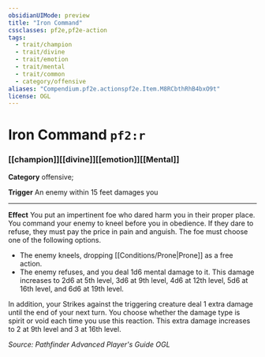 ```yaml
---
obsidianUIMode: preview
title: "Iron Command"
cssclasses: pf2e,pf2e-action
tags:
  - trait/champion
  - trait/divine
  - trait/emotion
  - trait/mental
  - trait/common
  - category/offensive
aliases: "Compendium.pf2e.actionspf2e.Item.M8RCbthRhB4bxO9t"
license: OGL
---
```

# Iron Command `pf2:r`

### [[champion]][[divine]][[emotion]][[Mental]]

**Category** offensive; 




**Trigger** An enemy within 15 feet damages you

* * *

**Effect** You put an impertinent foe who dared harm you in their proper place. You command your enemy to kneel before you in obedience. If they dare to refuse, they must pay the price in pain and anguish. The foe must choose one of the following options.

*   The enemy kneels, dropping [[Conditions/Prone|Prone]] as a free action.
*   The enemy refuses, and you deal 1d6 mental damage to it. This damage increases to 2d6 at 5th level, 3d6 at 9th level, 4d6 at 12th level, 5d6 at 16th level, and 6d6 at 19th level.

In addition, your Strikes against the triggering creature deal 1 extra damage until the end of your next turn. You choose whether the damage type is spirit or void each time you use this reaction. This extra damage increases to 2 at 9th level and 3 at 16th level.

*Source: Pathfinder Advanced Player's Guide*
*OGL*